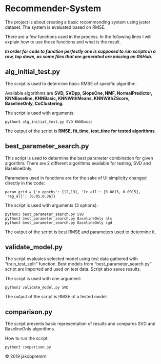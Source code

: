# Recommender-System

The project is about creating a basic recommending system using jester dataset. The system is evaluated based on RMSE.

There are a few functions used in the process. In the following lines I will explain how to use those functions and what is the result.



**_In order for code to function perfectly one is supposed to run scripts in a row, top down, as some files that are generated are missing on GitHub._**



## alg_initial_test.py

The script is used to determine basic RMSE of specific algorithm.

Available algorithms are **SVD, SVDpp, SlopeOne, NMF, NormalPredictor, KNNBaseline, KNNBasic, KNNWithMeans, KNNWithZScore, BaselineOnly, CoClustering**.

The script is used with arguments:

	python3 alg_initial_test.py SVD KNNBasic

The output of the script is **RMSE, fit_time, test_time for tested algorithms**.



## best_parameter_search.py

This script is used to determine the best parameter combination for given algorithm. There are 2 different algorithms available for testing, SVD and BaselineOnly.

Parameters used in functions are for the sake of UI simplicity changed directly in the code:

	param_grid = {'n_epochs': [12,13], 'lr_all': [0.0013, 0.0015], 'reg_all': [0.05,0.06]}

The script is used with arguments (3 options):
	
	python3 best_parameter_search.py SVD
	python3 best_parameter_search.py BaselineOnly als
	python3 best_parameter_search.py BaselineOnly sgd

The output of the script is best RMSE and parameters used to determine it.



## validate_model.py

The script evaluates selected model using test data gathered with “train_test_split” function. Best models from “best_parameter_search.py” script are imported and used on test data. Script also saves results.

The script is used with one argument:

	python3 validate_model.py SVD

The output of the script is RMSE of a tested model.



## comparison.py

The script presents basic representation of results and compares SVD and BaselineOnly algorithms.

How to run the script:

	python3 comparison.py



© 2019 jakobpremrn
